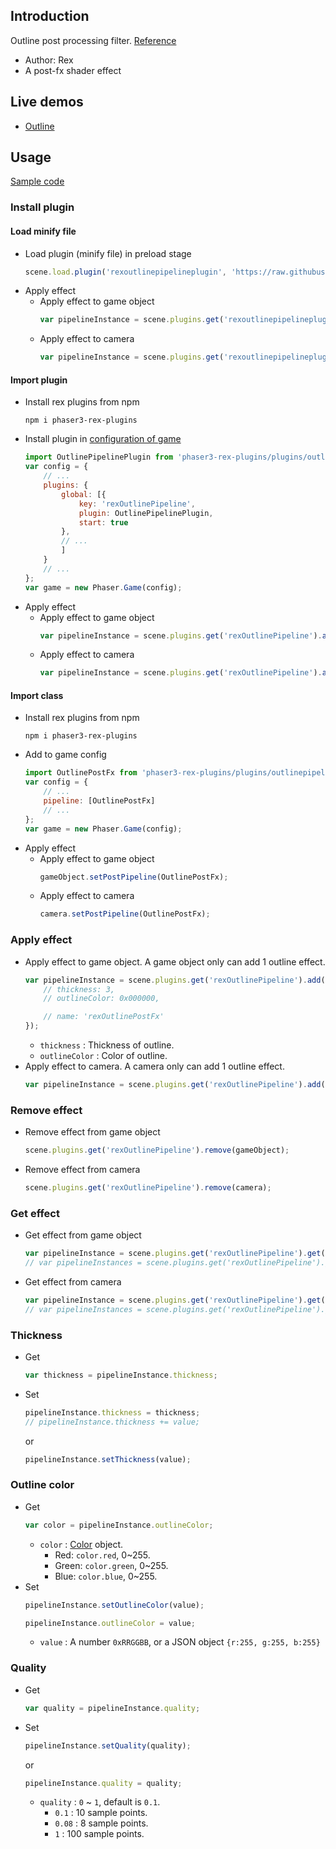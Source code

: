 ## Introduction

Outline post processing filter. [Reference](https://github.com/pixijs/pixi-filters/blob/master/filters/outline/src/outline.frag)

- Author: Rex
- A post-fx shader effect

## Live demos

- [Outline](https://codepen.io/rexrainbow/pen/dyGNrqa)

## Usage

[Sample code](https://github.com/rexrainbow/phaser3-rex-notes/tree/master/examples/shader-outline)

### Install plugin

#### Load minify file

- Load plugin (minify file) in preload stage
    ```javascript
    scene.load.plugin('rexoutlinepipelineplugin', 'https://raw.githubusercontent.com/rexrainbow/phaser3-rex-notes/master/dist/rexoutlinepipelineplugin.min.js', true);
    ```
- Apply effect
    - Apply effect to game object
        ```javascript
        var pipelineInstance = scene.plugins.get('rexoutlinepipelineplugin').add(gameObject, config);
        ```
    - Apply effect to camera
        ```javascript
        var pipelineInstance = scene.plugins.get('rexoutlinepipelineplugin').add(camera, config);
        ```

#### Import plugin

- Install rex plugins from npm
    ```
    npm i phaser3-rex-plugins
    ```
- Install plugin in [configuration of game](game.md#configuration)
    ```javascript
    import OutlinePipelinePlugin from 'phaser3-rex-plugins/plugins/outlinepipeline-plugin.js';
    var config = {
        // ...
        plugins: {
            global: [{
                key: 'rexOutlinePipeline',
                plugin: OutlinePipelinePlugin,
                start: true
            },
            // ...
            ]
        }
        // ...
    };
    var game = new Phaser.Game(config);
    ```
- Apply effect
    - Apply effect to game object
        ```javascript
        var pipelineInstance = scene.plugins.get('rexOutlinePipeline').add(gameObject, config);
        ```
    - Apply effect to camera
        ```javascript
        var pipelineInstance = scene.plugins.get('rexOutlinePipeline').add(camera, config);
        ```

#### Import class

- Install rex plugins from npm
    ```
    npm i phaser3-rex-plugins
    ```
- Add to game config
    ```javascript
    import OutlinePostFx from 'phaser3-rex-plugins/plugins/outlinepipeline.js';
    var config = {
        // ...
        pipeline: [OutlinePostFx]
        // ...
    };
    var game = new Phaser.Game(config);
    ```
- Apply effect
    - Apply effect to game object
        ```javascript
        gameObject.setPostPipeline(OutlinePostFx);
        ```
    - Apply effect to camera
        ```javascript
        camera.setPostPipeline(OutlinePostFx);
        ```

### Apply effect

- Apply effect to game object. A game object only can add 1 outline effect.
    ```javascript
    var pipelineInstance = scene.plugins.get('rexOutlinePipeline').add(gameObject, {
        // thickness: 3,
        // outlineColor: 0x000000,

        // name: 'rexOutlinePostFx'
    });
    ```
    - `thickness` : Thickness of outline.
    - `outlineColor` : Color of outline.
- Apply effect to camera. A camera only can add 1 outline effect.
    ```javascript
    var pipelineInstance = scene.plugins.get('rexOutlinePipeline').add(camera, config);
    ```

### Remove effect

- Remove effect from game object
    ```javascript
    scene.plugins.get('rexOutlinePipeline').remove(gameObject);
    ```
- Remove effect from camera
    ```javascript
    scene.plugins.get('rexOutlinePipeline').remove(camera);
    ```

### Get effect

- Get effect from game object
    ```javascript
    var pipelineInstance = scene.plugins.get('rexOutlinePipeline').get(gameObject)[0];
    // var pipelineInstances = scene.plugins.get('rexOutlinePipeline').get(gameObject);
    ```
- Get effect from camera
    ```javascript
    var pipelineInstance = scene.plugins.get('rexOutlinePipeline').get(camera)[0];
    // var pipelineInstances = scene.plugins.get('rexOutlinePipeline').get(camera);
    ```

### Thickness

- Get
    ```javascript
    var thickness = pipelineInstance.thickness;
    ```
- Set
    ```javascript
    pipelineInstance.thickness = thickness;
    // pipelineInstance.thickness += value;
    ```
    or
    ```javascript
    pipelineInstance.setThickness(value);
    ```

### Outline color

- Get
    ```javascript
    var color = pipelineInstance.outlineColor;
    ```
    - `color` : [Color](color.md) object.
        - Red: `color.red`, 0~255.
        - Green: `color.green`, 0~255.
        - Blue: `color.blue`, 0~255.
- Set
    ```javascript
    pipelineInstance.setOutlineColor(value);
    ```
    ```javascript
    pipelineInstance.outlineColor = value;
    ```
    - `value` : A number `0xRRGGBB`, or a JSON object `{r:255, g:255, b:255}`

### Quality

- Get
    ```javascript
    var quality = pipelineInstance.quality;
    ```
- Set
    ```javascript
    pipelineInstance.setQuality(quality);
    ```
    or
    ```javascript
    pipelineInstance.quality = quality;
    ```
    - `quality` : `0` ~ `1`, default is `0.1`.
        - `0.1` : 10 sample points.
        - `0.08` : 8 sample points.
        - `1` : 100 sample points.